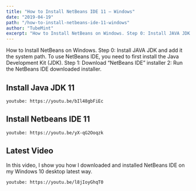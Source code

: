 ```yaml
---
title: "How to Install NetBeans IDE 11 – Windows"
date: "2019-04-19"
path: "/how-to-install-netbeans-ide-11-windows"
author: "TubeMint"
excerpt: "How to Install NetBeans on Windows. Step 0: Install JAVA JDK and add it the system path. To use NetBeans IDE, you need to first install the Java Development Kit (JDK). Step 1: Download “NetBeans IDE” installer 2: Run the NetBeans IDE downloaded installer."
---
```


How to Install NetBeans on Windows. Step 0: Install JAVA JDK and add it the system path. To use NetBeans IDE, you need to first install the Java Development Kit (JDK). Step 1: Download “NetBeans IDE” installer 2: Run the NetBeans IDE downloaded installer.

## Install Java JDK 11

`youtube: https://youtu.be/bIl48gbFiEc`

## Install Netbeans IDE 11 

`youtube: https://youtu.be/yX-qG2Ooqzk`

## Latest Video
In this video, I show you how I downloaded and installed NetBeans IDE on my Windows 10 desktop latest way.

`youtube: https://youtu.be/l8jIoyGhqT0`